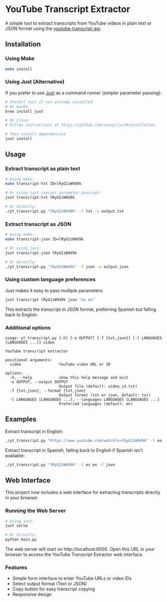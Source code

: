 # YouTube Transcript Extractor

A simple tool to extract transcripts from YouTube videos in plain text or JSON format using the [youtube-transcript-api](https://github.com/jdepoix/youtube-transcript-api).

## Installation

### Using Make

```bash
make install
```

### Using Just (Alternative)

If you prefer to use [Just](https://github.com/casey/just) as a command runner (simpler parameter passing):

```bash
# Install Just if not already installed
# On macOS:
brew install just

# On Linux:
# Follow instructions at https://github.com/casey/just#installation

# Then install dependencies
just install
```

## Usage

### Extract transcript as plain text

```bash
# Using make:
make transcript-txt ID=lRyGIzW9d9k

# Or using just (easier parameter passing):
just transcript-txt lRyGIzW9d9k

# Or directly:
./yt_transcript.py "lRyGIzW9d9k" -f txt -o output.txt
```

### Extract transcript as JSON

```bash
# Using make:
make transcript-json ID=lRyGIzW9d9k

# Or using just:
just transcript-json lRyGIzW9d9k

# Or directly:
./yt_transcript.py "lRyGIzW9d9k" -f json -o output.json
```

### Using custom language preferences

Just makes it easy to pass multiple parameters:

```bash
just transcript lRyGIzW9d9k json "es en"
```

This extracts the transcript in JSON format, preferring Spanish but falling back to English.

### Additional options

```
usage: yt_transcript.py [-h] [-o OUTPUT] [-f {txt,json}] [-l LANGUAGES [LANGUAGES ...]] video

YouTube transcript extractor

positional arguments:
  video                 YouTube video URL or ID

options:
  -h, --help            show this help message and exit
  -o OUTPUT, --output OUTPUT
                        Output file (default: video_id.txt)
  -f {txt,json}, --format {txt,json}
                        Output format (txt or json, default: txt)
  -l LANGUAGES [LANGUAGES ...], --languages LANGUAGES [LANGUAGES ...]
                        Preferred languages (default: en)
```

## Examples

Extract transcript in English:
```bash
./yt_transcript.py "https://www.youtube.com/watch?v=lRyGIzW9d9k" -l en
```

Extract transcript in Spanish, falling back to English if Spanish isn't available:
```bash
./yt_transcript.py "lRyGIzW9d9k" -l es en -f json
```

## Web Interface

This project now includes a web interface for extracting transcripts directly in your browser.

### Running the Web Server

```bash
# Using just:
just serve

# Or directly:
python main.py
```

The web server will start on http://localhost:8000. Open this URL in your browser to access the YouTube Transcript Extractor web interface.

### Features

- Simple form interface to enter YouTube URLs or video IDs
- Select output format (Text or JSON)
- Copy button for easy transcript copying
- Responsive design 